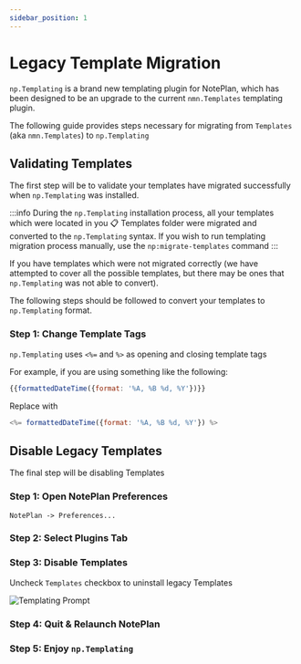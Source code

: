 ```yaml
---
sidebar_position: 1
---
```


# Legacy Template Migration
`np.Templating` is a brand new templating plugin for NotePlan, which has been designed to be an upgrade to the current `nmn.Templates` templating plugin.

The following guide provides steps necessary for migrating from `Templates` (aka `nmn.Templates`) to `np.Templating`

## Validating Templates
The first step will be to validate your templates have migrated successfully when `np.Templating` was installed.

:::info
During the `np.Templating` installation process, all your templates which were located in you 📋 Templates folder were migrated and converted to the `np.Templating` syntax. If you wish to run templating migration process manually, use the `np:migrate-templates` command
:::

If you have templates which were not migrated correctly (we have attempted to cover all the possible templates, but there may be ones that `np.Templating` was not able to convert).

The following steps should be followed to convert your templates to `np.Templating` format.

### Step 1: Change Template Tags
`np.Templating` uses `<%=` and `%>` as opening and closing template tags

For example, if you are using something like the following:

```js
{{formattedDateTime({format: '%A, %B %d, %Y'})}}
```

Replace with

```js
<%= formattedDateTime({format: '%A, %B %d, %Y'}) %>
```

## Disable Legacy Templates
The final step will be disabling Templates

### Step 1: Open NotePlan Preferences
`NotePlan -> Preferences...`

### Step 2: Select Plugins Tab

### Step 3: Disable Templates
Uncheck `Templates` checkbox to uninstall legacy Templates

![Templating Prompt](/img/templates-uninstall.png)

### Step 4: Quit & Relaunch NotePlan

### Step 5: Enjoy `np.Templating`
